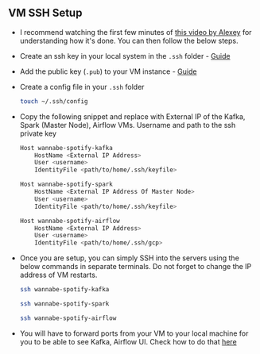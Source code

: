 ## VM SSH Setup

- I recommend watching the first few minutes of [this video by Alexey](https://www.youtube.com/watch?v=ae-CV2KfoN0&list=PL3MmuxUbc_hJed7dXYoJw8DoCuVHhGEQb) for understanding how it's done. You can then follow the below steps.

- Create an ssh key in your local system in the `.ssh` folder - [Guide](https://cloud.google.com/compute/docs/connect/create-ssh-keys#linux-and-macos)

- Add the public key (`.pub`) to your VM instance - [Guide](https://cloud.google.com/compute/docs/connect/add-ssh-keys#expandable-2)

- Create a config file in your `.ssh` folder

  ```bash
  touch ~/.ssh/config
  ```

- Copy the following snippet and replace with External IP of the Kafka, Spark (Master Node), Airflow VMs. Username and path to the ssh private key

    ```bash
    Host wannabe-spotify-kafka
        HostName <External IP Address>
        User <username>
        IdentityFile <path/to/home/.ssh/keyfile>

    Host wannabe-spotify-spark
        HostName <External IP Address Of Master Node>
        User <username>
        IdentityFile <path/to/home/.ssh/keyfile>

    Host wannabe-spotify-airflow
        HostName <External IP Address>
        User <username>
        IdentityFile <path/to/home/.ssh/gcp>
    ```

- Once you are setup, you can simply SSH into the servers using the below commands in separate terminals. Do not forget to change the IP address of VM restarts.

    ```bash
    ssh wannabe-spotify-kafka
    ```

    ```bash
    ssh wannabe-spotify-spark
    ```

    ```bash
    ssh wannabe-spotify-airflow
    ```

- You will have to forward ports from your VM to your local machine for you to be able to see Kafka, Airflow UI. Check how to do that [here](https://youtu.be/ae-CV2KfoN0?t=1074)

